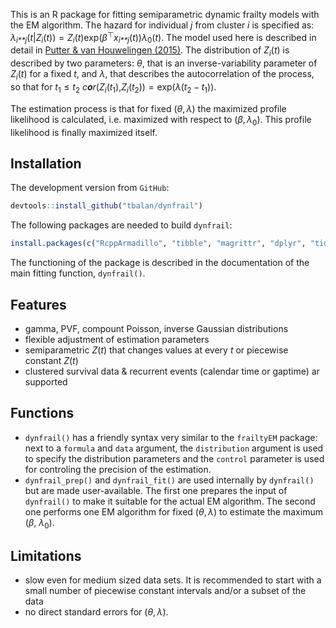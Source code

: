 
<!-- README.md is generated from README.Rmd. Please edit that file -->
This is an R package for fitting semiparametric dynamic frailty models with the EM algorithm. The hazard for individual *j* from cluster *i* is specified as:
*λ*<sub>*i**j*</sub>(*t*|*Z*<sub>*i*</sub>(*t*)) = *Z*<sub>*i*</sub>(*t*)exp(*β*<sup>⊤</sup>*x*<sub>*i**j*</sub>(*t*))*λ*<sub>0</sub>(*t*).
 The model used here is described in detail in [Putter & van Houwelingen (2015)](https://doi.org/10.1093/biostatistics/kxv002). The distribution of *Z*<sub>*i*</sub>(*t*) is described by two parameters: *θ*, that is an inverse-variability parameter of *Z*<sub>*i*</sub>(*t*) for a fixed *t*, and *λ*, that describes the autocorrelation of the process, so that for *t*<sub>1</sub> ≤ *t*<sub>2</sub>
*c**o**r*(*Z*<sub>*i*</sub>(*t*<sub>1</sub>),*Z*<sub>*i*</sub>(*t*<sub>2</sub>)) = exp(*λ*(*t*<sub>2</sub> − *t*<sub>1</sub>)).

The estimation process is that for fixed (*θ*, *λ*) the maximized profile likelihood is calculated, i.e. maximized with respect to (*β*, *λ*<sub>0</sub>). This profile likelihood is finally maximized itself.

Installation
------------

The development version from `GitHub`:

``` r
devtools::install_github("tbalan/dynfrail")
```

The following packages are needed to build `dynfrail`:

``` r
install.packages(c("RcppArmadillo", "tibble", "magrittr", "dplyr", "tidyr"))
```

The functioning of the package is described in the documentation of the main fitting function, `dynfrail()`.

Features
--------

-   gamma, PVF, compount Poisson, inverse Gaussian distributions
-   flexible adjustment of estimation parameters
-   semiparametric *Z*(*t*) that changes values at every *t* or piecewise constant *Z*(*t*)
-   clustered survival data & recurrent events (calendar time or gaptime) ar supported

Functions
---------

-   `dynfrail()` has a friendly syntax very similar to the `frailtyEM` package: next to a `formula` and `data` argument, the `distribution` argument is used to specify the distribution parameters and the `control` parameter is used for controling the precision of the estimation.
-   `dynfrail_prep()` and `dynfrail_fit()` are used internally by `dynfrail()` but are made user-available. The first one prepares the input of `dynfrail()` to make it suitable for the actual EM algorithm. The second one performs one EM algorithm for fixed (*θ*, *λ*) to estimate the maximum (*β*, *λ*<sub>0</sub>).

Limitations
-----------

-   slow even for medium sized data sets. It is recommended to start with a small number of piecewise constant intervals and/or a subset of the data
-   no direct standard errors for (*θ*, *λ*).
